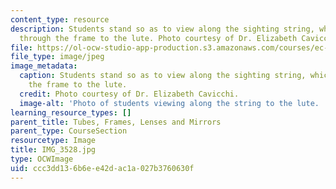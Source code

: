 ```yaml
---
content_type: resource
description: Students stand so as to view along the sighting string, which passes
  through the frame to the lute. Photo courtesy of Dr. Elizabeth Cavicchi.
file: https://ol-ocw-studio-app-production.s3.amazonaws.com/courses/ec-050-recreate-experiments-from-history-inform-the-future-from-the-past-galileo-january-iap-2010/ccc3dd136b6ee42dac1a027b3760630f_IMG_3528.jpg
file_type: image/jpeg
image_metadata:
  caption: Students stand so as to view along the sighting string, which passes through
    the frame to the lute.
  credit: Photo courtesy of Dr. Elizabeth Cavicchi.
  image-alt: 'Photo of students viewing along the string to the lute. '
learning_resource_types: []
parent_title: Tubes, Frames, Lenses and Mirrors
parent_type: CourseSection
resourcetype: Image
title: IMG_3528.jpg
type: OCWImage
uid: ccc3dd13-6b6e-e42d-ac1a-027b3760630f
---
```

